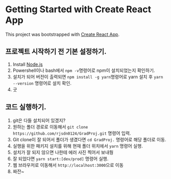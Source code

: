 # Getting Started with Create React App

This project was bootstrapped with [Create React App](https://github.com/facebook/create-react-app).

## 프로젝트 시작하기 전 기본 설정하기.
  1. Install [Node.js](https://nodejs.org/ko)
  2. Powershell이나 bash에서 `npm -v`명령어로 npm이 설치되었는지 확인하기. 
  3. 설치가 되어 버전이 출력되면 `npm install -g yarn`명령어로 yarn 설치 후 `yarn --version` 명령어로 설치 확인.
  4. 굿
  
## 코드 실행하기.
  1. git은 다들 설치되어 있겠지?
  2. 원하는 폴더 경로로 이동해서 `git clone https://github.com/rjsdn0124/GradProj.git` 명령어 입력.
  3. Git clone이 잘 되어서 폴더가 생겼다면 `cd GradProj.` 명령어로 해당 폴더로 이동.
  4. 실행을 위한 패키지 설치를 위해 현재 폴더 위치에서 `yarn` 명령어 실행.
  5. 설치가 잘 되지 않으면 나한테 에러 사진 찍어서 보내줭
  6. 잘 되었다면 `yarn start:[dev/prod]` 명령어 실행.
  7. 웹 브라우저로 이동해서 `http://localhost:3000`으로 이동
  8. 짜잔~
  
  
